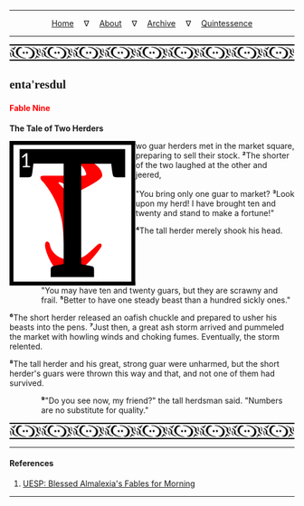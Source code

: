 
---

<!--- Local CSS Font Loading -->

<style>
@font-face {
    font-family: HayghinDaedric;
    src: url('../../../../../assets/fonts/ttf/HayghinDaedric.ttf') format('truetype');
    font-weight: medium;
    font-style: normal;
}
</style>

<!--- Jekyll Page Links -->

<center>
<a href="../../../../../index.html">Home</a>
&emsp;&nabla;&emsp;
<a href="../../../../about/index.html">About</a>
&emsp;&nabla;&emsp;
<a href="../../../../archive/index.html">Archive</a>
&emsp;&nabla;&emsp;
<a href="../../../index.html">Quintessence</a>
</center>

<!--- Markdown Body Below: -->

---

<img align="center" alt="Bordering" src="../../../../../assets/images/symbols/velothi_pattern_long_by_lukkar.svg">

## <span style="font-family:HayghinDaedric">enta'resdul</Span>

#### <span style="color:red">Fable Nine</Span>

__The Tale of Two Herders__

<img align="left" alt="T" src="../../../project/resources/initials/svg/letters/letter_t.svg">wo guar herders met in the market square, preparing to sell their stock.
<b>&sup2;</b>The shorter of the two laughed at the other and jeered,\
\
"You bring only one guar to market?
<b>&sup3;</b>Look upon my herd! I have brought ten and twenty and stand to make a fortune!"

<b>&#8308;</b>The tall herder merely shook his head.

<span style="display:inline-block;padding-left:4em">"You may have ten and twenty guars, but they are scrawny and frail.
<b>&#8309;</b>Better to have one steady beast than a hundred sickly ones."</span>

<b>&#8310;</b>The short herder released an oafish chuckle and prepared to usher his beasts into the pens.
<b>&#8311;</b>Just then, a great ash storm arrived and pummeled the market with howling winds and choking fumes. Eventually, the storm relented.

<b>&#8312;</b>The tall herder and his great, strong guar were unharmed, but the short herder's guars were thrown this way and that, and not one of them had survived.

<span style="display:inline-block;padding-left:4em"><b>&#8313;</b>"Do you see now, my friend?" the tall herdsman said. "Numbers are no substitute for quality."</span>

<img align="center" alt="Bordering" src="../../../../../assets/images/symbols/velothi_pattern_long_by_lukkar.svg">

---

#### References

1. [UESP: Blessed Almalexia's Fables for Morning][1]

[1]: https://en.uesp.net/wiki/Online:Blessed_Almalexia%27s_Fables_for_Morning

---

